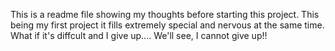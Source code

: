 This is a readme file showing my thoughts before starting this project. This being my first project it fills extremely special and nervous at the same time. What if it's diffcult and I give up.... We'll see, I cannot give up!!